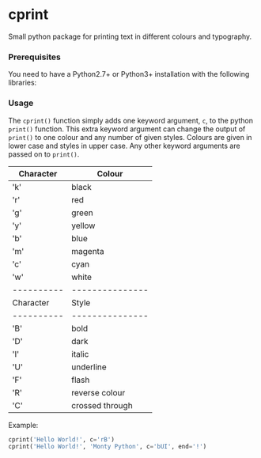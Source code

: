 # cprint
Small python package for printing text in different colours and typography.

### Prerequisites

You need to have a Python2.7+ or Python3+ installation with the following libraries:

### Usage

The `cprint()` function simply adds one keyword argument, `c`, to the python `print()` function. This extra keyword argument can change the output of `print()` to one colour and any number of given styles. Colours are given in lower case and styles in upper case. Any other keyword arguments are passed on to `print()`.

| Character  |  Colour         |
| ---------- | --------------- |
| 'k'        | black           |
| 'r'        | red             |
| 'g'        | green           |
| 'y'        | yellow          |
| 'b'        | blue            |
| 'm'        | magenta         |
| 'c'        | cyan            |
| 'w'        | white           |
| ---------- | --------------- |
| Character  | Style           |
| ---------- | --------------- |
| 'B'        | bold            |
| 'D'        | dark            |
| 'I'        | italic          |
| 'U'        | underline       |
| 'F'        | flash           |
| 'R'        | reverse colour  |
| 'C'        | crossed through |

Example:
```python
cprint('Hello World!', c='rB')
cprint('Hello World!', 'Monty Python', c='bUI', end='!')
```
